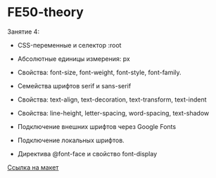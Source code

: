 # FE50-theory

Занятие 4:
- CSS-переменные и селектор :root
- Абсолютные единицы измерения: px
- Свойства: font-size, font-weight, font-style, font-family.
- Семейства шрифтов serif и sans-serif
- Свойства: text-align, text-decoration, text-transform, text-indent
- Свойства: line-height, letter-spacing, word-spacing, text-shadow
- Подключение внешних шрифтов через Google Fonts

- Подключение локальных шрифтов.
- Директива @font-face и свойство font-display

[Ссылка на макет](https://www.figma.com/file/Q30fUPk88NasVE5g3XNDxr/Barbershop_v1?node-id=1%3A2)

